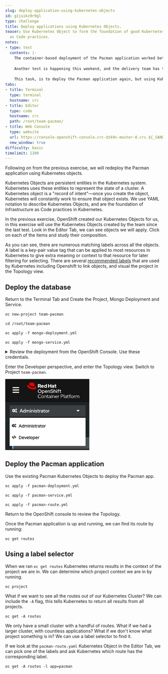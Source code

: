 ```yaml
---
slug: deploy-application-using-kubernetes-objects
id: g1juikz9r9gl
type: challenge
title: Deploy applications using Kubernetes Objects.
teaser: Use Kubernetes Object to form the foundation of good Kubernetes Infrastructure
  as Code practices.
notes:
- type: text
  contents: |-
    The container-based deployment of the Pacman application worked better than expected, and performance testing completed without issue.

    Another test is happening this weekend, and the delivery team has taken your learnings from the last exercise, and distilled them as [Kubernetes API objects](https://kubernetes.io/docs/concepts/overview/working-with-objects/kubernetes-objects). Kubernetes Objects are persistent entities in the Kubernetes system. Kubernetes uses these entities to represent the state of a cluster. A Kubernetes Object is a "record of intent"—once you create the Object, Kubernetes will constantly work to ensure that object exists. We use YAML notation to describe Kubernetes Objects, and are the foundation of Infrastructure as Code practices in Kubernetes.

    This task, is to deploy the Pacman application again, but using Kubernetes Objects.
tabs:
- title: Terminal
  type: terminal
  hostname: crc
- title: Editor
  type: code
  hostname: crc
  path: /root/team-pacman/
- title: Web Console
  type: website
  url: https://console-openshift-console.crc-dzk9v-master-0.crc.${_SANDBOX_ID}.instruqt.io
  new_window: true
difficulty: basic
timelimit: 1200
---
```


Following on from the previous exercise, we will redeploy the Pacman application using Kubernetes objects.

Kubernetes Objects are persistent entities in the Kubernetes system. Kubernetes uses these entities to represent the state of a cluster. A Kubernetes object is a "record of intent"—once you create the object, Kubernetes will constantly work to ensure that object exists. We use YAML notation to describe Kubernetes Objects, and are the foundation of Infrastructure as Code practices in Kubernetes.

In the previous exercise, OpenShift created our Kubernetes Objects for us, in this exercise will use the Kubernetes Objects created by the team since the last test.
Look in the Editor Tab, we can see objects we will apply.
Click on each of the items and study their composition.

As you can see, there are numerous matching labels across all the objects.
A label is a key-pair value tag that can be applied to most resources in Kubernetes to give extra meaning or context to that resource for later filtering for selecting.
There are several [recommended labels](https://kubernetes.io/docs/concepts/overview/working-with-objects/common-labels/ "Kubernetes.io Recommended Labels") that are used by Kubernetes including Openshift to link objects, and visual the project in the Topology view.

## Deploy the database

Return to the Terminal Tab and Create the Project, Mongo Deployment and Service.

```
oc new-project team-pacman
```

```
cd /root/team-pacman
```

```
oc apply -f mongo-deployment.yml
```

```
oc apply -f mongo-service.yml
```

<details><summary>Review the deployment from the OpenShift Console. Use these credentials.</summary>
<pre>
  username: admin
  password: admin
</pre>
You may need to log out from the OpenShift console from the previous exercise.
</details>

Enter the Developer perspective, and enter the Topology view. Switch to Project `team-pacman`.

![perspective-toggle](../assets/perspective-toggle.png)

## Deploy the Pacman application

Use the existing Pacman Kubernetes Objects to deploy the Pacman app.

```
oc apply -f pacman-deployment.yml
```

```
oc apply -f pacman-service.yml
```

```
oc apply -f pacman-route.yml
```

Return to the OpenShift console to review the Topology.

Once the Pacman application is up and running, we can find its route by running:

```
oc get routes
```
## Using a label selector

When we ran `oc get routes` Kubernetes returns results in the context of the project we are in. We can determine which project context we are in by running.

```
oc project
```

What if we want to see all the routes out of our Kubernetes Cluster? We can include the `-A` flag, this tells Kubernetes to return all results from all projects.

```
oc get -A routes
```

We only have a small cluster with a handful of routes. What if we had a larger cluster, with countless applications? What if we don't know what project something is in? We can use a label selector to find it.

If we look at the `pacman-route.yaml` Kubernetes Object in the Editor Tab, we can pick one of the labels and ask Kubernetes which route has the corresponding label.

```
oc get -A routes -l app=pacman
```